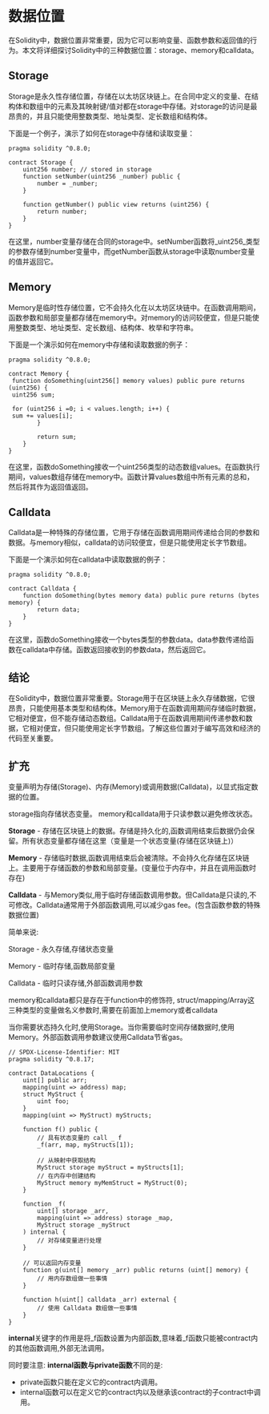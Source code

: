# 数据位置

在Solidity中，数据位置非常重要，因为它可以影响变量、函数参数和返回值的行为。本文将详细探讨Solidity中的三种数据位置：storage、memory和calldata。

## Storage

Storage是永久性存储位置，存储在以太坊区块链上。在合同中定义的变量、在结构体和数组中的元素及其映射键/值对都在storage中存储。对storage的访问是最昂贵的，并且只能使用整数类型、地址类型、定长数组和结构体。

下面是一个例子，演示了如何在storage中存储和读取变量：

```
pragma solidity ^0.8.0;

contract Storage {
    uint256 number; // stored in storage
    function setNumber(uint256 _number) public {
        number = _number;
    }

    function getNumber() public view returns (uint256) {
        return number;
    }
}
```

在这里，number变量存储在合同的storage中。setNumber函数将_uint256_类型的参数存储到number变量中，而getNumber函数从storage中读取number变量的值并返回它。

## Memory

Memory是临时性存储位置，它不会持久化在以太坊区块链中。在函数调用期间，函数参数和局部变量都存储在memory中。对memory的访问较便宜，但是只能使用整数类型、地址类型、定长数组、结构体、枚举和字符串。

下面是一个演示如何在memory中存储和读取数据的例子：

```
pragma solidity ^0.8.0;

contract Memory {
 function doSomething(uint256[] memory values) public pure returns (uint256) {
 uint256 sum;

 for (uint256 i =0; i < values.length; i++) {
 sum += values[i];
        }

        return sum;
    }
}
```

在这里，函数doSomething接收一个uint256类型的动态数组values。在函数执行期间，values数组存储在memory中。函数计算values数组中所有元素的总和，然后将其作为返回值返回。

## Calldata

Calldata是一种特殊的存储位置，它用于存储在函数调用期间传递给合同的参数和数据。与memory相似，calldata的访问较便宜，但是只能使用定长字节数组。

下面是一个演示如何在calldata中读取数据的例子：

```
pragma solidity ^0.8.0;

contract Calldata {
    function doSomething(bytes memory data) public pure returns (bytes memory) {
        return data;
    }
}
```

在这里，函数doSomething接收一个bytes类型的参数data。data参数传递给函数在calldata中存储。函数返回接收到的参数data，然后返回它。

## 结论

在Solidity中，数据位置非常重要。Storage用于在区块链上永久存储数据，它很昂贵，只能使用基本类型和结构体。Memory用于在函数调用期间存储临时数据，它相对便宜，但不能存储动态数组。Calldata用于在函数调用期间传递参数和数据，它相对便宜，但只能使用定长字节数组。了解这些位置对于编写高效和经济的代码至关重要。

## 扩充

变量声明为存储(Storage)、内存(Memory)或调用数据(Calldata)，以显式指定数据的位置。

storage指向存储状态变量。 memory和calldata用于只读参数以避免修改状态。

**Storage** - 存储在区块链上的数据。存储是持久化的,函数调用结束后数据仍会保留。所有状态变量都存储在这里（变量是一个状态变量(存储在区块链上)）

**Memory** - 存储临时数据,函数调用结束后会被清除。不会持久化存储在区块链上。主要用于存储函数的参数和局部变量。(变量位于内存中，并且在调用函数时存在)

**Calldata** - 与Memory类似,用于临时存储函数调用参数。但Calldata是只读的,不可修改。Calldata通常用于外部函数调用,可以减少gas fee。(包含函数参数的特殊数据位置)

简单来说:

Storage - 永久存储,存储状态变量 

Memory - 临时存储,函数局部变量 

Calldata - 临时只读存储,外部函数调用参数

memory和calldata都只是存在于function中的修饰符, struct/mapping/Array这三种类型的变量做名义参数时,需要在前面加上memory或者calldata

当你需要状态持久化时,使用Storage。当你需要临时空间存储数据时,使用Memory。外部函数调用参数建议使用Calldata节省gas。

```solidity
// SPDX-License-Identifier: MIT
pragma solidity ^0.8.17;

contract DataLocations {
    uint[] public arr;
    mapping(uint => address) map;
    struct MyStruct {
        uint foo;
    }
    mapping(uint => MyStruct) myStructs;

    function f() public {
        // 具有状态变量的 call _ f
        _f(arr, map, myStructs[1]);

        // 从映射中获取结构
        MyStruct storage myStruct = myStructs[1];
        // 在内存中创建结构
        MyStruct memory myMemStruct = MyStruct(0);
    }

    function _f(
        uint[] storage _arr,
        mapping(uint => address) storage _map,
        MyStruct storage _myStruct
    ) internal {
        // 对存储变量进行处理
    }

    // 可以返回内存变量
    function g(uint[] memory _arr) public returns (uint[] memory) {
        // 用内存数组做一些事情
    }

    function h(uint[] calldata _arr) external {
        // 使用 Calldata 数组做一些事情
    }
}
```

**internal**关键字的作用是将_f函数设置为内部函数,意味着_f函数只能被contract内的其他函数调用,外部无法调用。

同时要注意: **internal函数与private函数**不同的是:

- private函数只能在定义它的contract内调用。
- internal函数可以在定义它的contract内以及继承该contract的子contract中调用。
